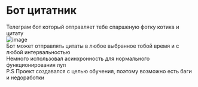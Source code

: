 # Бот цитатник
Телеграм бот который отправляет тебе спаршеную фотку котика и цитату <br>
![image](https://github.com/sadentie/telegrambot/assets/123425917/f1e38631-656b-4e60-9825-c313e394fdd0)<br>
Бот может отправлять цитаты в любое выбранное тобой время и с любой интервальностью <br>
Немного использовал асинхронность для нормального функционирования луп <br>
P.S Проект создавался с целью обучения, поэтому возможно есть баги и недоработки

